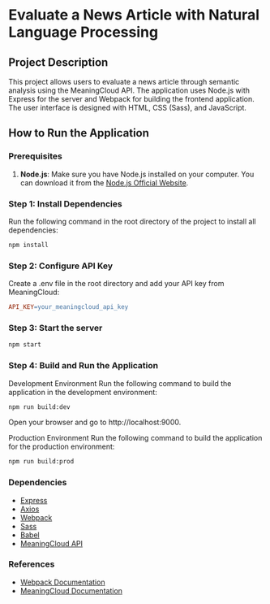 # Evaluate a News Article with Natural Language Processing

## Project Description

This project allows users to evaluate a news article through semantic analysis using the MeaningCloud API. The application uses Node.js with Express for the server and Webpack for building the frontend application. The user interface is designed with HTML, CSS (Sass), and JavaScript.

## How to Run the Application

### Prerequisites

1. **Node.js**: Make sure you have Node.js installed on your computer. You can download it from the [Node.js Official Website](https://nodejs.org/).

### Step 1: Install Dependencies

Run the following command in the root directory of the project to install all dependencies:

```bash
npm install
```

### Step 2: Configure API Key
Create a .env file in the root directory and add your API key from MeaningCloud:
```makefile
API_KEY=your_meaningcloud_api_key
```

### Step 3: Start the server
```bash
npm start
```

### Step 4: Build and Run the Application
Development Environment
Run the following command to build the application in the development environment:

```bash
npm run build:dev
```
Open your browser and go to http://localhost:9000.

Production Environment
Run the following command to build the application for the production environment:

```bash
npm run build:prod
```


### Dependencies

- [Express](https://expressjs.com/)
- [Axios](https://axios-http.com/)
- [Webpack](https://webpack.js.org/)
- [Sass](https://sass-lang.com/)
- [Babel](https://babeljs.io/)
- [MeaningCloud API](https://www.meaningcloud.com/developer)

### References

- [Webpack Documentation](https://webpack.js.org/concepts/)
- [MeaningCloud Documentation](https://www.meaningcloud.com/developer/documentation)
